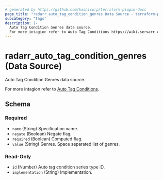 ```yaml
---
# generated by https://github.com/hashicorp/terraform-plugin-docs
page_title: "radarr_auto_tag_condition_genres Data Source - terraform-provider-radarr"
subcategory: "Tags"
description: |-
  Auto Tag Condition Genres data source.
  For more intagion refer to Auto Tag Conditions https://wiki.servarr.com/radarr/settings#conditions.
---
```


# radarr_auto_tag_condition_genres (Data Source)

<!-- subcategory:Tags --> Auto Tag Condition Genres data source.
For more intagion refer to [Auto Tag Conditions](https://wiki.servarr.com/radarr/settings#conditions).



<!-- schema generated by tfplugindocs -->
## Schema

### Required

- `name` (String) Specification name.
- `negate` (Boolean) Negate flag.
- `required` (Boolean) Computed flag.
- `value` (String) Genres. Space separated list of genres.

### Read-Only

- `id` (Number) Auto tag condition series type ID.
- `implementation` (String) Implementation.


